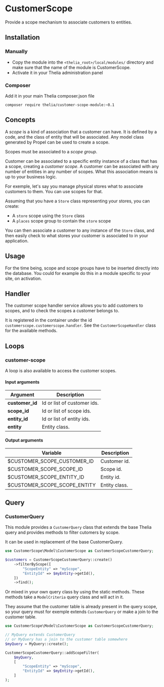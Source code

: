 # CustomerScope

Provide a scope mechanism to associate customers to entities.

## Installation

### Manually

* Copy the module into the ```<thelia_root>/local/modules/``` directory and make sure that the name of the module is CustomerScope.
* Activate it in your Thelia administration panel

### Composer

Add it in your main Thelia composer.json file

```
composer require thelia/customer-scope-module:~0.1
```

## Concepts

A *scope* is a kind of association that a customer can have. It is defined by a code, and the class of entity that will
be associated. Any model class generated by Propel can be used to create a scope.

Scopes must be associated to a *scope group*.

Customer can be associated to a specific entity instance of a class that has a scope, creating a *customer scope*.
A customer can be associated with any number of entities in any number of scopes.
What this association means is up to your business logic.

For exemple, let's say you manage physical stores what to associate customers to them. You can use scopes for that.

Assuming that you have a `Store` class representing your stores, you can create:

- A `store` scope using the `Store` class
- A `places` scope group to contain the `store` scope

You can then associate a customer to any instance of the `Store` class, and then easily check to what stores
your customer is associated to in your application.

## Usage

For the time being, scope and scope groups have to be inserted directly into the database.
You could for example do this in a module specific to your site, on activation.

## Handler

The customer scope handler service allows you to add customers to scopes, and to check the scopes a customer belongs to.

It is registered in the container under the id `customerscope.customerscope.handler`.
See the `CustomerScopeHandler` class for the available methods.

## Loops

### customer-scope

A loop is also available to access the customer scopes.

#### Input arguments

|Argument        |Description                  |
|----------------|-----------------------------|
|**customer_id** | Id or list of customer ids. |
|**scope_id**    | Id or list of scope ids.    |
|**entity_id**   | Id or list of entity ids.   |
|**entity**      | Entity class.               |

#### Output arguments

|Variable                     |Description    |
|-----------------------------|---------------|
|$CUSTOMER_SCOPE_CUSTOMER_ID  | Customer id.  |
|$CUSTOMER_SCOPE_SCOPE_ID     | Scope id.     |
|$CUSTOMER_SCOPE_ENTITY_ID    | Entity id.    |
|$CUSTOMER_SCOPE_SCOPE_ENTITY | Entity class. |

## Query

### CustomerQuery

This module provides a `CustomerQuery` class that extends the base Thelia query and provides methods to filter cutomers by scope.

It can be used in replacement of the base CustomerQuery.

```PHP
use CustomerScope\Model\CustomerScope as CustomerScopeCustomerQuery;

$customers = CustomerScopeCustomerQuery::create()
    ->filterByScope([
        "ScopeEntity" => "myScope",
        "EntityId" => $myEntity->getId(),
    ])
    ->find();
```

Or mixed in your own query class by using the static methods.
These methods take a `ModelCriteria` query class and will act in it.

They assume that the customer table is already present in the query scope, so your query must for exemple extends `CustomerQuery` or make a join to the customer table.

```PHP
use CustomerScope\Model\CustomerScope as CustomerScopeCustomerQuery;

// MyQuery extends CustomerQuery
// or MyQuery has a join to the customer table somewhere
$myQuery = MyQuery::create();

CustomerScopeCustomerQuery::addScopeFilter(
    $myQuery,
    [
        "ScopeEntity" => "myScope",
        "EntityId" => $myEntity->getId(),
    ]
);
```
